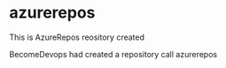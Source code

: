 # azurerepos

This is AzureRepos reository created

BecomeDevops had created a repository call azurerepos
